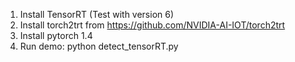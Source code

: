 1. Install TensorRT (Test with version 6)
2. Install torch2trt from https://github.com/NVIDIA-AI-IOT/torch2trt
3. Install pytorch 1.4
4. Run demo: python detect_tensorRT.py
